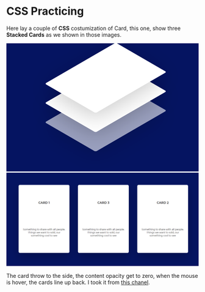 # CSS Practicing

Here lay a couple of **CSS** costumization of Card, this one, show three **Stacked Cards** as we shown in those images.

![firstImage](img/firstimg.png)
![firstImage](img/secundimg.png)

The card throw to the side, the content opacity get to zero, when the mouse is hover, the cards line up back.
I took it from [this chanel](https://www.youtube.com/watch?v=Y2P3wjQCxjY).